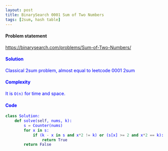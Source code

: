 ```yaml
---
layout: post
title: BinarySearch 0001 Sum of Two Numbers
tags: [2sum, hash table]
---
```


#### Problem statement

<a href="https://binarysearch.com/problems/Sum-of-Two-Numbers/"> <font color = blue>https://binarysearch.com/problems/Sum-of-Two-Numbers/

#### Solution
Classical 2sum problem, almost equal to leetcode 0001 2sum

#### Complexity
It is `O(n)` for time and space.

#### Code
```python
class Solution:
    def solve(self, nums, k):
        s = Counter(nums)
        for x in s:
            if (k - x in s and x*2 != k) or (s[x] >= 2 and x*2 == k):
                return True
        return False
```